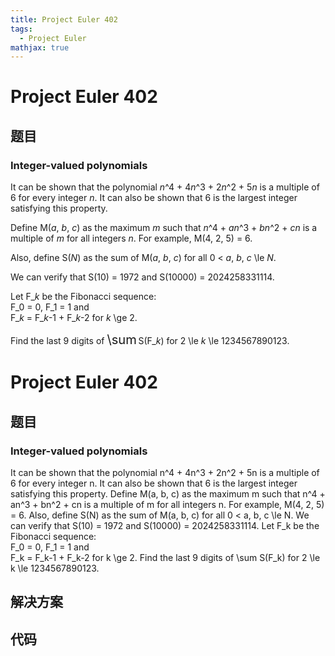 ```yaml
---
title: Project Euler 402
tags:
  - Project Euler
mathjax: true
---
```

<escape><!-- more --></escape>
    
# Project Euler 402
## 题目
### Integer-valued polynomials


It can be shown that the polynomial <var>n</var>^4 + 4<var>n</var>^3 + 2<var>n</var>^2 + 5<var>n</var> is a multiple of 6 for every integer <var>n</var>. It can also be shown that 6 is the largest integer satisfying this property.


Define M(<var>a</var>, <var>b</var>, <var>c</var>) as the maximum <var>m</var> such that <var>n</var>^4 + <var>a</var><var>n</var>^3 + <var>b</var><var>n</var>^2 + <var>c</var><var>n</var> is a multiple of <var>m</var> for all integers <var>n</var>. For example, M(4, 2, 5) = 6.


Also, define S(<var>N</var>) as the sum of M(<var>a</var>, <var>b</var>, <var>c</var>) for all 0 < <var>a</var>, <var>b</var>, <var>c</var> \le <var>N</var>.


We can verify that S(10) = 1972 and S(10000) = 2024258331114.


Let F_<var>k</var> be the Fibonacci sequence:<br />
F_0 = 0, F_1 = 1 and<br />
F_<var>k</var> = F_<var>k</var>-1 + F_<var>k</var>-2 for <var>k</var> \ge 2.


Find the last 9 digits of <span style="font-size:larger;"><span style="font-size:larger;">\sum</span></span> S(F_<var>k</var>) for 2 \le <var>k</var> \le 1234567890123.



# Project Euler 402
## 题目
### Integer-valued polynomials

It can be shown that the polynomial n^4 + 4n^3 + 2n^2 + 5n is a multiple of 6 for every integer n. It can also be shown that 6 is the largest integer satisfying this property.
Define M(a, b, c) as the maximum m such that n^4 + an^3 + bn^2 + cn is a multiple of m for all integers n. For example, M(4, 2, 5) = 6.
Also, define S(N) as the sum of M(a, b, c) for all 0 < a, b, c \le N.
We can verify that S(10) = 1972 and S(10000) = 2024258331114.
Let F_k be the Fibonacci sequence:<br>F_0 = 0, F_1 = 1 and<br>F_k = F_k-1 + F_k-2 for k \ge 2.
Find the last 9 digits of \sum S(F_k) for 2 \le k \le 1234567890123.


## 解决方案


## 代码


